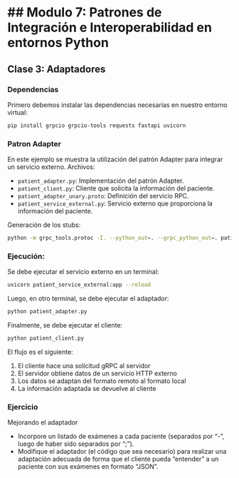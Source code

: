 # ## Modulo 7: Patrones de Integración e Interoperabilidad en entornos Python

## Clase 3: Adaptadores

### Dependencias

Primero debemos instalar las dependencias necesarias en nuestro entorno virtual:

```bash
pip install grpcio grpcio-tools requests fastapi uvicorn
```

### Patron Adapter

En este ejemplo se muestra la utilización del patrón Adapter para integrar un servicio externo. Archivos:

- `patient_adapter.py`: Implementación del patrón Adapter.
- `patient_client.py`: Cliente que solicita la información del paciente.
- `patient_adapter_unary.proto`: Definición del servicio RPC.
- `patient_service_external.py`: Servicio externo que proporciona la información del paciente.

Generación de los stubs:

```bash
python -m grpc_tools.protoc -I. --python_out=. --grpc_python_out=. patient_adapter_unary.proto
```

### Ejecución:

Se debe ejecutar el servicio externo en un terminal:

```bash
uvicorn patient_service_external:app --reload
```

Luego, en otro terminal, se debe ejecutar el adaptador:

```bash
python patient_adapter.py
```

Finalmente, se debe ejecutar el cliente:

```bash
python patient_client.py
```

El flujo es el siguiente:

1. El cliente hace una solicitud gRPC al servidor
2. El servidor obtiene datos de un servicio HTTP externo
3. Los datos se adaptan del formato remoto al formato local
4. La información adaptada se devuelve al cliente

### Ejercicio

Mejorando el adaptador

* Incorpore un listado de exámenes a cada paciente (separados por “-”, luego de haber sido separados por “;”).
* Modifique el adaptador (el código que sea necesario) para realizar una adaptación adecuada de forma que el cliente pueda “entender” a un paciente con sus exámenes en formato “JSON”.
